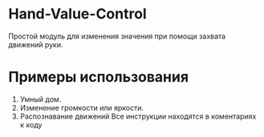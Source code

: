 # Hand-Value-Control
Простой модуль для изменения значения при помощи захвата движений руки.
# Примеры использования
1) Умный дом.
2) Изменение громкости или яркости.
3) Распознавание движений
Все инструкции находятся в коментариях к коду